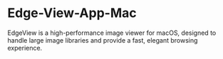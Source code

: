 # Edge-View-App-Mac
EdgeView is a high-performance image viewer for macOS, designed to handle large image libraries and provide a fast, elegant browsing experience.
